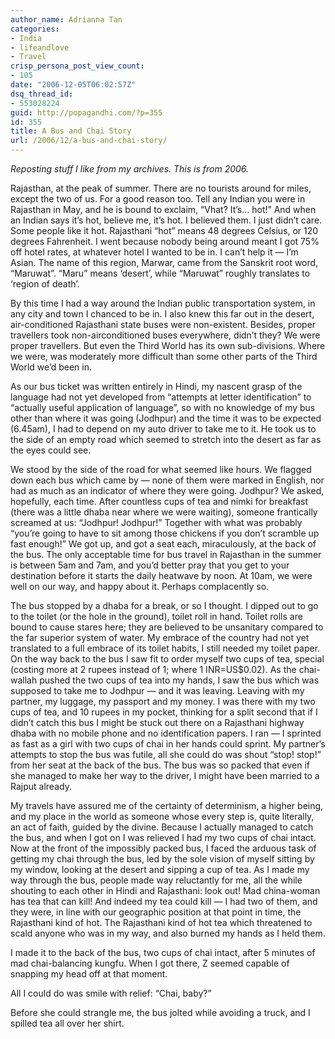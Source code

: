 ```yaml
---
author_name: Adrianna Tan
categories:
- India
- lifeandlove
- Travel
crisp_persona_post_view_count:
- 105
date: "2006-12-05T06:02:57Z"
dsq_thread_id:
- 553028224
guid: http://popagandhi.com/?p=355
id: 355
title: A Bus and Chai Story
url: /2006/12/a-bus-and-chai-story/
---
```


_Reposting stuff I like from my archives. This is from 2006._

Rajasthan, at the peak of summer. There are no tourists around for miles, except the two of us. For a good reason too. Tell any Indian you were in Rajasthan in May, and he is bound to exclaim, “Vhat? It’s… hot!” And when an Indian says it’s hot, believe me, it’s hot. I believed them. I just didn’t care. Some people like it hot. Rajasthani “hot” means 48 degrees Celsius, or 120 degrees Fahrenheit. I went because nobody being around meant I got 75% off hotel rates, at whatever hotel I wanted to be in. I can’t help it — I’m Asian. The name of this region, Marwar, came from the Sanskrit root word, “Maruwat”. “Maru” means ‘desert’, while “Maruwat” roughly translates to ‘region of death’.

By this time I had a way around the Indian public transportation system, in any city and town I chanced to be in. I also knew this far out in the desert, air-conditioned Rajasthani state buses were non-existent. Besides, proper travellers took non-airconditioned buses everywhere, didn’t they? We were proper travellers. But even the Third World has its own sub-divisions. Where we were, was moderately more difficult than some other parts of the Third World we’d been in.

As our bus ticket was written entirely in Hindi, my nascent grasp of the language had not yet developed from “attempts at letter identification” to “actually useful application of language”, so with no knowledge of my bus other than where it was going (Jodhpur) and the time it was to be expected (6.45am), I had to depend on my auto driver to take me to it. He took us to the side of an empty road which seemed to stretch into the desert as far as the eyes could see.

We stood by the side of the road for what seemed like hours. We flagged down each bus which came by — none of them were marked in English, nor had as much as an indicator of where they were going. Jodhpur? We asked, hopefully, each time. After countless cups of tea and nimki for breakfast (there was a little dhaba near where we were waiting), someone frantically screamed at us: “Jodhpur! Jodhpur!” Together with what was probably “you’re going to have to sit among those chickens if you don’t scramble up fast enough!” We got up, and got a seat each, miraculously, at the back of the bus. The only acceptable time for bus travel in Rajasthan in the summer is between 5am and 7am, and you’d better pray that you get to your destination before it starts the daily heatwave by noon. At 10am, we were well on our way, and happy about it. Perhaps complacently so.

The bus stopped by a dhaba for a break, or so I thought. I dipped out to go to the toilet (or the hole in the ground), toilet roll in hand. Toilet rolls are bound to cause stares here; they are believed to be unsanitary compared to the far superior system of water. My embrace of the country had not yet translated to a full embrace of its toilet habits, I still needed my toilet paper. On the way back to the bus I saw fit to order myself two cups of tea, special (costing more at 2 rupees instead of 1; where 1 INR=US$0.02). As the chai-wallah pushed the two cups of tea into my hands, I saw the bus which was supposed to take me to Jodhpur — and it was leaving. Leaving with my partner, my luggage, my passport and my money. I was there with my two cups of tea, and 10 rupees in my pocket, thinking for a split second that if I didn’t catch this bus I might be stuck out there on a Rajasthani highway dhaba with no mobile phone and no identification papers. I ran — I sprinted as fast as a girl with two cups of chai in her hands could sprint. My partner’s attempts to stop the bus was futile, all she could do was shout “stop! stop!” from her seat at the back of the bus. The bus was so packed that even if she managed to make her way to the driver, I might have been married to a Rajput already.

My travels have assured me of the certainty of determinism, a higher being, and my place in the world as someone whose every step is, quite literally, an act of faith, guided by the divine. Because I actually managed to catch the bus, and when I got on I was relieved I had my two cups of chai intact. Now at the front of the impossibly packed bus, I faced the arduous task of getting my chai through the bus, led by the sole vision of myself sitting by my window, looking at the desert and sipping a cup of tea. As I made my way through the bus, people made way reluctantly for me, all the while shouting to each other in Hindi and Rajasthani: look out! Mad china-woman has tea that can kill! And indeed my tea could kill — I had two of them, and they were, in line with our geographic position at that point in time, the Rajasthani kind of hot. The Rajasthani kind of hot tea which threatened to scald anyone who was in my way, and also burned my hands as I held them.

I made it to the back of the bus, two cups of chai intact, after 5 minutes of mad chai-balancing kungfu. When I got there, Z seemed capable of snapping my head off at that moment.

All I could do was smile with relief: “Chai, baby?”

Before she could strangle me, the bus jolted while avoiding a truck, and I spilled tea all over her shirt.
